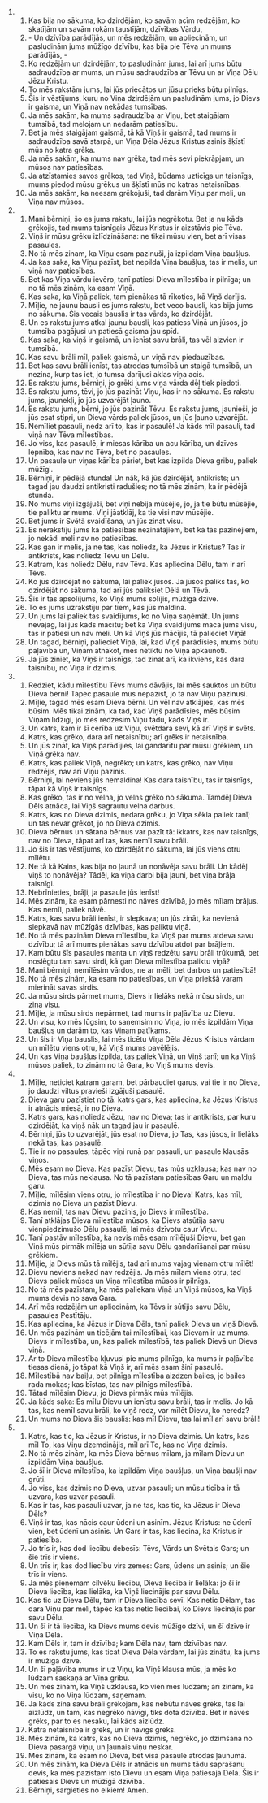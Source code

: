 <ol>
  <li>
    <ol>
      <li>Kas bija no sākuma, ko dzirdējām, ko savām acīm redzējām, ko skatījām un savām rokām taustījām, dzīvības Vārdu,</li>
      <li>- Un dzīvība parādījās, un mēs redzējām, un apliecinām, un pasludinām jums mūžīgo dzīvību, kas bija pie Tēva un mums parādījās, -</li>
      <li>Ko redzējām un dzirdējām, to pasludinām jums, lai arī jums būtu sadraudzība ar mums, un mūsu sadraudzība ar Tēvu un ar Viņa Dēlu Jēzu Kristu.</li>
      <li>To mēs rakstām jums, lai jūs priecātos un jūsu prieks būtu pilnīgs.</li>
      <li>Šis ir vēstījums, kuru no Viņa dzirdējām un pasludinām jums, jo Dievs ir gaisma, un Viņā nav nekādas tumsības.</li>
      <li>Ja mēs sakām, ka mums sadraudzība ar Viņu, bet staigājam tumsībā, tad melojam un nedarām patiesību.</li>
      <li>Bet ja mēs staigājam gaismā, tā kā Viņš ir gaismā, tad mums ir sadraudzība savā starpā, un Viņa Dēla Jēzus Kristus asinis šķīstī mūs no katra grēka.</li>
      <li>Ja mēs sakām, ka mums nav grēka, tad mēs sevi piekrāpjam, un mūsos nav patiesības.</li>
      <li>Ja atzīstamies savos grēkos, tad Viņš, būdams uzticīgs un taisnīgs, mums piedod mūsu grēkus un šķīstī mūs no katras netaisnības.</li>
      <li>Ja mēs sakām, ka neesam grēkojuši, tad darām Viņu par meli, un Viņa nav mūsos.</li>
    </ol>
  </li>
  <li>
    <ol>
      <li>Mani bērniņi, šo es jums rakstu, lai jūs negrēkotu. Bet ja nu kāds grēkojis, tad mums taisnīgais Jēzus Kristus ir aizstāvis pie Tēva.</li>
      <li>Viņš ir mūsu grēku izlīdzināšana: ne tikai mūsu vien, bet arī visas pasaules.</li>
      <li>No tā mēs zinam, ka Viņu esam pazinuši, ja izpildam Viņa baušļus.</li>
      <li>Ja kas saka, ka Viņu pazīst, bet nepilda Viņa baušļus, tas ir melis, un viņā nav patiesības.</li>
      <li>Bet kas Viņa vārdu ievēro, tanī patiesi Dieva mīlestība ir pilnīga; un no tā mēs zinām, ka esam Viņā.</li>
      <li>Kas saka, ka Viņā paliek, tam pienākas tā rīkoties, kā Viņš darījis.</li>
      <li>Mīļie, ne jaunu bausli es jums rakstu, bet veco bausli, kas bija jums no sākuma. Šis vecais bauslis ir tas vārds, ko dzirdējāt.</li>
      <li>Un es rakstu jums atkal jaunu bausli, kas patiess Viņā un jūsos, jo tumsība pagājusi un patiesā gaisma jau spīd.</li>
      <li>Kas saka, ka viņš ir gaismā, un ienīst savu brāli, tas vēl aizvien ir tumsībā.</li>
      <li>Kas savu brāli mīl, paliek gaismā, un viņā nav piedauzības.</li>
      <li>Bet kas savu brāli ienīst, tas atrodas tumsībā un staigā tumsībā, un nezina, kurp tas iet, jo tumsa darījusi aklas viņa acis.</li>
      <li>Es rakstu jums, bērniņi, jo grēki jums viņa vārda dēļ tiek piedoti.</li>
      <li>Es rakstu jums, tēvi, jo jūs pazināt Viņu, kas ir no sākuma. Es rakstu jums, jaunekļi, jo jūs uzvarējāt ļauno.</li>
      <li>Es rakstu jums, bērni, jo jūs pazināt Tēvu. Es rakstu jums, jaunieši, jo jūs esat stipri, un Dieva vārds paliek jūsos, un jūs ļauno uzvarējāt.</li>
      <li>Nemīliet pasauli, nedz arī to, kas ir pasaulē! Ja kāds mīl pasauli, tad viņā nav Tēva mīlestības.</li>
      <li>Jo viss, kas pasaulē, ir miesas kārība un acu kārība, un dzīves lepnība, kas nav no Tēva, bet no pasaules.</li>
      <li>Un pasaule un viņas kārība pāriet, bet kas izpilda Dieva gribu, paliek mūžīgi.</li>
      <li>Bērniņi, ir pēdējā stunda! Un nāk, kā jūs dzirdējāt, antikrists; un tagad jau daudzi antikristi radušies; no tā mēs zinām, ka ir pēdējā stunda.</li>
      <li>No mums viņi izgājuši, bet viņi nebija mūsējie, jo, ja tie būtu mūsējie, tie paliktu ar mums. Viņi jāatklāj, ka tie visi nav mūsējie.</li>
      <li>Bet jums ir Svētā svaidīšana, un jūs zinat visu.</li>
      <li>Es nerakstīju jums kā patiesības nezinātājiem, bet kā tās pazinējiem, jo nekādi meli nav no patiesības.</li>
      <li>Kas gan ir melis, ja ne tas, kas noliedz, ka Jēzus ir Kristus? Tas ir antikrists, kas noliedz Tēvu un Dēlu.</li>
      <li>Katram, kas noliedz Dēlu, nav Tēva. Kas apliecina Dēlu, tam ir arī Tēvs.</li>
      <li>Ko jūs dzirdējāt no sākuma, lai paliek jūsos. Ja jūsos paliks tas, ko dzirdējāt no sākuma, tad arī jūs paliksiet Dēlā un Tēvā.</li>
      <li>Šis ir tas apsolījums, ko Viņš mums solījis,  mūžīgā dzīve.</li>
      <li>To es jums uzrakstīju par tiem, kas jūs maldina.</li>
      <li>Un jums lai paliek tas svaidījums, ko no Viņa saņēmāt. Un jums nevajag, lai jūs kāds mācītu; bet ka Viņa svaidījums māca jums visu, tas ir patiesi un nav meli. Un kā Viņš jūs mācījis, tā palieciet Viņā!</li>
      <li>Un tagad, bērniņi, palieciet Viņā, lai, kad Viņš parādīsies, mums būtu paļāvība un, Viņam atnākot, mēs netiktu no Viņa apkaunoti.</li>
      <li>Ja jūs ziniet, ka Viņš ir taisnīgs, tad zinat arī, ka ikviens, kas dara taisnību, no Viņa ir dzimis.</li>
    </ol>
  </li>
  <li>
    <ol>
      <li>Redziet, kādu mīlestību Tēvs mums dāvājis, lai mēs sauktos un būtu Dieva bērni! Tāpēc pasaule mūs nepazīst, jo tā nav Viņu pazinusi.</li>
      <li>Mīļie, tagad mēs esam Dieva bērni. Un vēl nav atklājies, kas mēs būsim. Mēs tikai zinām, ka tad, kad Viņš parādīsies, mēs būsim Viņam līdzīgi, jo mēs redzēsim Viņu tādu, kāds Viņš ir.</li>
      <li>Un katrs, kam ir šī cerība uz Viņu, svētdara sevi, kā arī Viņš ir svēts.</li>
      <li>Katrs, kas grēko, dara arī netaisnību; arī grēks ir netaisnība.</li>
      <li>Un jūs zināt, ka Viņš parādījies, lai gandarītu par mūsu grēkiem, un Viņā grēka nav.</li>
      <li>Katrs, kas paliek Viņā, negrēko; un katrs, kas grēko, nav Viņu redzējis, nav arī Viņu pazinis.</li>
      <li>Bērniņi, lai neviens jūs nemaldina! Kas dara taisnību, tas ir taisnīgs, tāpat kā Viņš ir taisnīgs.</li>
      <li>Kas grēko, tas ir no velna, jo velns grēko no sākuma. Tamdēļ Dieva Dēls atnāca, lai Viņš sagrautu velna darbus.</li>
      <li>Katrs, kas no Dieva dzimis, nedara grēku, jo Viņa sēkla paliek tanī; un tas nevar grēkot, jo no Dieva dzimis.</li>
      <li>Dieva bērnus un sātana bērnus var pazīt tā: ikkatrs, kas nav taisnīgs, nav no Dieva, tāpat arī tas, kas nemīl savu brāli.</li>
      <li>Jo šis ir tas vēstījums, ko dzirdējāt no sākuma, lai jūs viens otru mīlētu.</li>
      <li>Ne tā kā Kains, kas bija no ļaunā un nonāvēja savu brāli. Un kādēļ viņš to nonāvēja? Tādēļ, ka viņa darbi bija ļauni, bet viņa brāļa  taisnīgi.</li>
      <li>Nebrīnieties, brāļi, ja pasaule jūs ienīst!</li>
      <li>Mēs zinām, ka esam pārnesti no nāves dzīvībā, jo mēs mīlam brāļus. Kas nemīl, paliek nāvē.</li>
      <li>Katrs, kas savu brāli ienīst, ir slepkava; un jūs zināt, ka nevienā slepkavā nav mūžīgās dzīvības, kas paliktu viņā.</li>
      <li>No tā mēs pazinām Dieva mīlestību, ka Viņš par mums atdeva savu dzīvību; tā arī mums pienākas savu dzīvību atdot par brāļiem.</li>
      <li>Kam būtu šīs pasaules manta un viņš redzētu savu brāli trūkumā, bet noslēgtu tam savu sirdi, kā gan Dieva mīlestība paliktu viņā?</li>
      <li>Mani bērniņi, nemīlēsim vārdos, ne ar mēli, bet darbos un patiesībā!</li>
      <li>No tā mēs zinām, ka esam no patiesības, un Viņa priekšā varam mierināt savas sirdis.</li>
      <li>Ja mūsu sirds pārmet mums, Dievs ir lielāks nekā mūsu sirds, un zina visu.</li>
      <li>Mīļie, ja mūsu sirds nepārmet, tad mums ir paļāvība uz Dievu.</li>
      <li>Un visu, ko mēs lūgsim, to saņemsim no Viņa, jo mēs izpildām Viņa baušļus un darām to, kas Viņam patīkams.</li>
      <li>Un šis ir Viņa bauslis, lai mēs ticētu Viņa Dēla Jēzus Kristus vārdam un mīlētu viens otru, kā Viņš mums pavēlējis.</li>
      <li>Un kas Viņa baušļus izpilda, tas paliek Viņā, un Viņš tanī; un ka Viņš mūsos paliek, to zinām no tā Gara, ko Viņš mums devis.</li>
    </ol>
  </li>
  <li>
    <ol>
      <li>Mīļie, neticiet katram garam, bet pārbaudiet garus, vai tie ir no Dieva, jo daudzi viltus pravieši izgājuši pasaulē.</li>
      <li>Dieva garu pazīstiet no tā: katrs gars, kas apliecina, ka Jēzus Kristus ir atnācis miesā, ir no Dieva.</li>
      <li>Katrs gars, kas noliedz Jēzu, nav no Dieva; tas ir antikrists, par kuru dzirdējāt, ka viņš nāk un tagad jau ir pasaulē.</li>
      <li>Bērniņi, jūs to uzvarējāt, jūs esat no Dieva, jo Tas, kas jūsos, ir lielāks nekā tas, kas pasaulē.</li>
      <li>Tie ir no pasaules, tāpēc viņi runā par pasauli, un pasaule klausās viņos.</li>
      <li>Mēs esam no Dieva. Kas pazīst Dievu, tas mūs uzklausa; kas nav no Dieva, tas mūs neklausa. No tā pazīstam patiesības Garu un maldu garu.</li>
      <li>Mīļie, mīlēsim viens otru, jo mīlestība ir no Dieva! Katrs, kas mīl, dzimis no Dieva un pazīst Dievu.</li>
      <li>Kas nemīl, tas nav Dievu pazinis, jo Dievs ir mīlestība.</li>
      <li>Tanī atklājas Dieva mīlestība mūsos, ka Dievs atsūtīja savu vienpiedzimušo Dēlu pasaulē, lai mēs dzīvotu caur Viņu.</li>
      <li>Tanī pastāv mīlestība, ka nevis mēs esam mīlējuši Dievu, bet gan Viņš mūs pirmāk mīlēja un sūtīja savu Dēlu gandarīšanai par mūsu grēkiem.</li>
      <li>Mīļie, ja Dievs mūs tā mīlējis, tad arī mums vajag vienam otru mīlēt!</li>
      <li>Dievu neviens nekad nav redzējis. Ja mēs mīlam viens otru, tad Dievs paliek mūsos un Viņa mīlestība mūsos ir pilnīga.</li>
      <li>No tā mēs pazīstam, ka mēs paliekam Viņā un Viņš mūsos, ka Viņš mums devis no sava Gara.</li>
      <li>Arī mēs redzējām un apliecinām, ka Tēvs ir sūtījis savu Dēlu, pasaules Pestītāju.</li>
      <li>Kas apliecina, ka Jēzus ir Dieva Dēls, tanī paliek Dievs un viņš Dievā.</li>
      <li>Un mēs pazinām un ticējām tai mīlestībai, kas Dievam ir uz mums. Dievs ir mīlestība, un, kas paliek mīlestībā, tas paliek Dievā un Dievs viņā.</li>
      <li>Ar to Dieva mīlestība kļuvusi pie mums pilnīga, ka mums ir paļāvība tiesas dienā, jo tāpat kā Viņš ir, arī mēs esam šinī pasaulē.</li>
      <li>Mīlestībā nav baiļu, bet pilnīga mīlestība aizdzen bailes, jo bailes rada mokas; kas bīstas, tas nav pilnīgs mīlestībā.</li>
      <li>Tātad mīlēsim Dievu, jo Dievs pirmāk mūs mīlējis.</li>
      <li>Ja kāds saka: Es mīlu Dievu un ienīstu savu brāli, tas ir melis. Jo kā tas, kas nemīl savu brāli, ko viņš redz, var mīlēt Dievu, ko neredz?</li>
      <li>Un mums no Dieva šis bauslis: kas mīl Dievu, tas lai mīl arī savu brāli!</li>
    </ol>
  </li>
  <li>
    <ol>
      <li>Katrs, kas tic, ka Jēzus ir Kristus, ir no Dieva dzimis. Un katrs, kas mīl To, kas Viņu dzemdinājis, mīl arī To, kas no Viņa dzimis.</li>
      <li>No tā mēs zinām, ka mēs Dieva bērnus mīlam, ja mīlam Dievu un izpildām Viņa baušļus.</li>
      <li>Jo šī ir Dieva mīlestība, ka izpildām Viņa baušļus, un Viņa baušļi nav grūti.</li>
      <li>Jo viss, kas dzimis no Dieva, uzvar pasauli; un mūsu ticība ir tā uzvara, kas uzvar pasauli.</li>
      <li>Kas ir tas, kas pasauli uzvar, ja ne tas, kas tic, ka Jēzus ir Dieva Dēls?</li>
      <li>Viņš ir tas, kas nācis caur ūdeni un asinīm. Jēzus Kristus: ne ūdenī vien, bet ūdenī un asinīs. Un Gars ir tas, kas liecina, ka Kristus ir patiesība.</li>
      <li>Jo trīs ir, kas dod liecību debesīs: Tēvs, Vārds un Svētais Gars; un šie trīs ir viens.</li>
      <li>Un trīs ir, kas dod liecību virs zemes: Gars, ūdens un asinis; un šie trīs ir viens.</li>
      <li>Ja mēs pieņemam cilvēku liecību, Dieva liecība ir lielāka: jo šī ir Dieva liecība, kas lielāka, ka Viņš liecinājis par savu Dēlu.</li>
      <li>Kas tic uz Dieva Dēlu, tam ir Dieva liecība sevī. Kas netic Dēlam, tas dara Viņu par meli, tāpēc ka tas netic liecībai, ko Dievs liecinājis par savu Dēlu.</li>
      <li>Un šī ir tā liecība, ka Dievs mums devis mūžīgo dzīvi, un šī dzīve ir Viņa Dēlā.</li>
      <li>Kam Dēls ir, tam ir dzīvība; kam Dēla nav, tam dzīvības nav.</li>
      <li>To es rakstu jums, kas ticat Dieva Dēla vārdam, lai jūs zinātu, ka jums ir mūžīgā dzīve.</li>
      <li>Un šī paļāvība mums ir uz Viņu, ka Viņš klausa mūs, ja mēs ko lūdzam saskaņā ar Viņa gribu.</li>
      <li>Un mēs zinām, ka Viņš uzklausa, ko vien mēs lūdzam; arī zinām, ka visu, ko no Viņa lūdzam, saņemam.</li>
      <li>Ja kāds zina savu brāli grēkojam, kas nebūtu nāves grēks, tas lai aizlūdz, un tam, kas negrēko nāvīgi, tiks dota dzīvība. Bet ir nāves grēks, par to es nesaku, lai kāds aizlūdz.</li>
      <li>Katra netaisnība ir grēks, un ir nāvīgs grēks.</li>
      <li>Mēs zinām, ka katrs, kas no Dieva dzimis, negrēko, jo dzimšana no Dieva pasargā viņu, un ļaunais viņu neskar.</li>
      <li>Mēs zinām, ka esam no Dieva, bet visa pasaule atrodas ļaunumā.</li>
      <li>Un mēs zinām, ka Dieva Dēls ir atnācis un mums tādu saprašanu devis, ka mēs pazīstam īsto Dievu un esam Viņa patiesajā Dēlā. Šis ir patiesais Dievs un mūžīgā dzīvība.</li>
      <li>Bērniņi, sargieties no elkiem! Amen.</li>
    </ol>
  </li>
</ol>